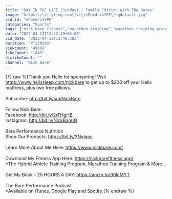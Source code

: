 ```yaml
---
title: "DAY IN THE LIFE (Sunday) | Family Edition With The Bares"
image: "https:\/\/i.ytimg.com\/vi\/ePomdri4YPE\/hqdefault.jpg"
vid_id: "ePomdri4YPE"
categories: "Sports"
tags: ["nick bare fitness","marathon training","marathon training program"]
date: "2022-04-13T12:22:49+03:00"
vid_date: "2022-04-12T13:49:38Z"
duration: "PT25M26S"
viewcount: "49866"
likeCount: "1849"
dislikeCount: ""
channel: "Nick Bare"
---
```

{% raw %}Thank you Helix for sponsoring! Visit <a rel="nofollow" target="blank" href="https://www.helixsleep.com/nickbare">https://www.helixsleep.com/nickbare</a> to get up to $200 off your Helix mattress, plus two free pillows.<br /><br />Subscribe: <a rel="nofollow" target="blank" href="http://bit.ly/subNickBare">http://bit.ly/subNickBare</a><br /><br />Follow Nick Bare:<br />Facebook: <a rel="nofollow" target="blank" href="http://bit.ly/2rTHgHB">http://bit.ly/2rTHgHB</a><br />Instagram: <a rel="nofollow" target="blank" href="http://bit.ly/NickBareIG">http://bit.ly/NickBareIG</a><br /><br />Bare Performance Nutrition<br />Shop Our Products: <a rel="nofollow" target="blank" href="https://bit.ly/3Nviqpc">https://bit.ly/3Nviqpc</a><br /><br />Learn More About Me Here: <a rel="nofollow" target="blank" href="https://www.nickbare.com/">https://www.nickbare.com/</a><br /><br />Download My Fitness App Here: <a rel="nofollow" target="blank" href="https://nickbarefitness.app/">https://nickbarefitness.app/</a><br />*The Hybrid Athlete Training Program, Marathon Training Program &amp; More...<br /><br />Get My Book - 25 HOURS A DAY: <a rel="nofollow" target="blank" href="https://amzn.to/30IcMYT">https://amzn.to/30IcMYT</a><br /><br />The Bare Performance Podcast<br />*Available on iTunes, Google Play and Spotify.{% endraw %}
